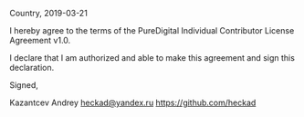 Country, 2019-03-21

I hereby agree to the terms of the PureDigital Individual Contributor License
Agreement v1.0.

I declare that I am authorized and able to make this agreement and sign this
declaration.

Signed,

Kazantcev Andrey <heckad@yandex.ru> https://github.com/heckad